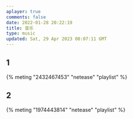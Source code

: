 ```yaml
---
aplayer: true
comments: false
date: 2022-01-28 20:22:19
title: 音乐
type: music
updated: Sat, 29 Apr 2023 08:07:11 GMT
---
```

## 1

{% meting "2432467453" "netease" "playlist" %}

## 2

{% meting "1974443814" "netease" "playlist" %}
